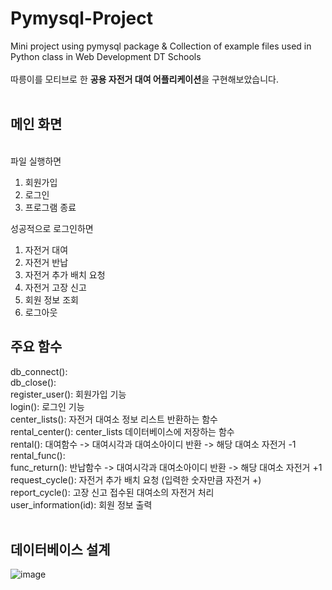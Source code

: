# Pymysql-Project
Mini project using pymysql package &amp; Collection of example files used in Python class in Web Development DT Schools<br>
<br>
따릉이를 모티브로 한 <b>공용 자전거 대여 어플리케이션</b>을 구현해보았습니다.<br>
<br>
<h2>메인 화면</h2><br>
파일 실행하면 

1. 회원가입 
2. 로그인 
3. 프로그램 종료<br>


성공적으로 로그인하면<br>

1. 자전거 대여
2. 자전거 반납
3. 자전거 추가 배치 요청
4. 자전거 고장 신고
5. 회원 정보 조회
6. 로그아웃

<h2>주요 함수</h2>
db_connect(): <br>
db_close(): <br>
register_user(): 회원가입 기능<br>
login(): 로그인 기능<br>
center_lists(): 자전거 대여소 정보 리스트 반환하는 함수<br>
rental_center(): center_lists 데이터베이스에 저장하는 함수<br>
rental(): 대여함수 -> 대여시각과 대여소아이디 반환 -> 해당 대여소 자전거 -1<br>
rental_func(): <br>
func_return(): 반납함수 -> 대여시각과 대여소아이디 반환 -> 해당 대여소 자전거 +1<br>
request_cycle(): 자전거 추가 배치 요청 (입력한 숫자만큼 자전거 +)<br>
report_cycle(): 고장 신고 접수된 대여소의 자전거 처리<br>
user_information(id): 회원 정보 출력<br><br>
<h2>데이터베이스 설계</h2>

![image](https://user-images.githubusercontent.com/83086978/166724267-3774523b-c624-4be8-9b39-300144704eaf.png)



